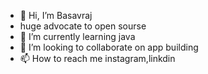 - 👋 Hi, I’m Basavraj
-    huge advocate to open sourse
- 🌱 I’m currently learning java 
- 💞️ I’m looking to collaborate on app building 
- 📫 How to reach me instagram,linkdin
